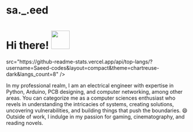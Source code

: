 # sa._.eed
<h1> Hi there! <img src="https://media.giphy.com/media/mGcNjsfWAjY5AEZNw6/giphy.gif" width="50"></h1> src="https://github-readme-stats.vercel.app/api/top-langs/?username=Saeed-codes&layout=compact&theme=chartreuse-dark&langs_count=8" />
  </a>

<br>

In my professional realm, I am an electrical engineer with expertise in Python, Arduino,
PCB designing, and computer networking, among other areas. You can categorize me as a computer
sciences enthusiast who revels in understanding the intricacies of systems, creating solutions,
uncovering vulnerabilities, and building things that push the boundaries. 😄 
Outside of work, I indulge in my passion for gaming, cinematography, and reading novels.


<!--

Here are some ideas to get you started:

- 🔭 I’m currently working on ...
- 🌱 I’m currently learning ...
- 👯 I’m looking to collaborate on ...
- 🤔 I’m looking for help with ...
- 💬 Ask me about ...
- 📫 How to reach me: ...
- 😄 Pronouns: ...
- ⚡ Fun fact: ...
-->
